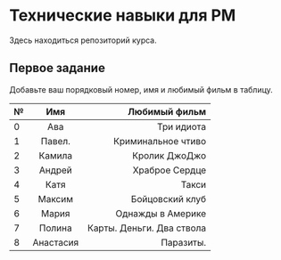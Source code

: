 # Технические навыки для PM
Здесь находиться репозиторий курса. 

## Первое задание
Добавьте ваш порядковый номер, имя и любимый фильм в таблицу.

| № | Имя      | Любимый фильм                          |
| - |:--------:| --------------------------------------:|
| 0 | Ава      | Три идиота                             |                         
| 1 | Павел.   | Криминальное чтиво                     |                                 
| 2 | Камила   | Кролик ДжоДжо                          |
| 3 | Андрей   | Храброе Сердце                         |
| 4 | Катя     | Такси                                  | 
| 5 | Максим   | Бойцовский клуб                        |
| 6 | Мария    | Однажды в Америке                      |
| 7 | Полина   | Карты. Деньги. Два ствола              | 
| 8 | Анастасия| Паразиты.                              | 
